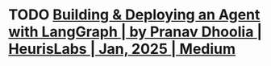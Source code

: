 # TODO [Building & Deploying an Agent with LangGraph | by Pranav Dhoolia | HeurisLabs | Jan, 2025 | Medium](https://medium.com/heurislabs/building-and-deploying-a-virtual-assistant-with-langgraph-5c68dabd82db)